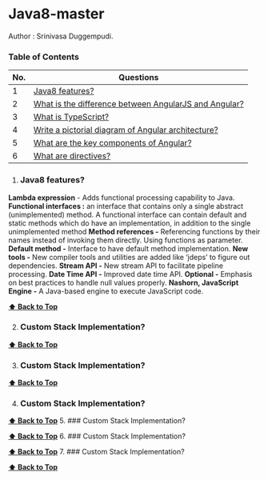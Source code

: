 # Java8-master
Author : Srinivasa Duggempudi.

### Table of Contents                       
| No. | Questions |
|---- | ---------
|1 | [Java8 features?](#Java8-features)|
|2 | [What is the difference between AngularJS and Angular?](#what-is-the-difference-between-angularjs-and-angular)|
|3 | [What is TypeScript?](#what-is-typescript)|
|4 | [Write a pictorial diagram of Angular architecture?](#write-a-pictorial-diagram-of-angular-architecture)|
|5 | [What are the key components of Angular?](#what-are-the-key-components-of-angular)|
|6 | [What are directives?](#what-are-directives)|


1. ### Java8 features?

**Lambda expression** - Adds functional processing capability to Java.
**Functional interfaces :** an interface that contains only a single abstract (unimplemented) method. A functional interface can contain default                             and static methods which do have an implementation, in addition to the single unimplemented method
 **Method references -** Referencing functions by their names instead of invoking them directly. Using functions as parameter.
 **Default method -** Interface to have default method implementation.
 **New tools -** New compiler tools and utilities are added like ‘jdeps’ to figure out dependencies.
 **Stream API -** New stream API to facilitate pipeline processing.
 **Date Time API -** Improved date time API.
**Optional -** Emphasis on best practices to handle null values properly.
**Nashorn, JavaScript Engine -** A Java-based engine to execute JavaScript code.


**[⬆ Back to Top](#table-of-contents)**

2. ### Custom Stack Implementation?



**[⬆ Back to Top](#table-of-contents)**

3. ### Custom Stack Implementation?



**[⬆ Back to Top](#table-of-contents)**

4. ### Custom Stack Implementation?



**[⬆ Back to Top](#table-of-contents)**
5. ### Custom Stack Implementation?



**[⬆ Back to Top](#table-of-contents)**
6. ### Custom Stack Implementation?



**[⬆ Back to Top](#table-of-contents)**
7. ### Custom Stack Implementation?



**[⬆ Back to Top](#table-of-contents)**

